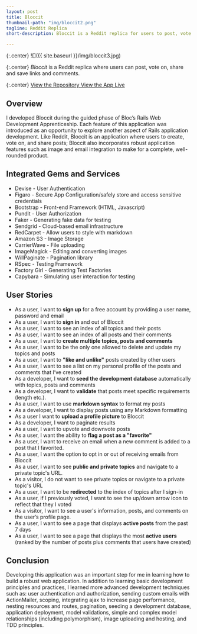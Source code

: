 ```yaml
---
layout: post
title: Bloccit
thumbnail-path: "img/bloccit2.png"
tagline: Reddit Replica
short-description: Bloccit is a Reddit replica for users to post, vote on, share and save links and comments.

---
```


{:.center}
![]({{ site.baseurl }}/img/bloccit3.jpg)

{:.center}
_Bloccit_ is a Reddit replica where users can post, vote on, share and save links and comments.

{:.center}
<a href="https://github.com/comfortcode/bloccit" target="_blank" class="button">View the Repository
  <i class="fa fa-fw fa-github"></i>
</a>
<a href="https://github.com/comfortcode/registry" target="_blank" class="button">View the App Live
  <i class="fa fa-fw fa-external-link-square"></i>
</a>

## Overview

I developed Bloccit during the guided phase of Bloc’s Rails Web Development Apprenticeship. Each feature of this application was introduced as an opportunity to explore another aspect of Rails application development. Like Reddit, Bloccit is an application where users to create, vote on, and share posts; Bloccit also incorporates robust application features such as image and email integration to make for a complete, well-rounded product.

## Integrated Gems and Services
* Devise - User Authentication
* Figaro - Secure App Configuration/safely store and access sensitive credentials
* Bootstrap - Front-end Framework (HTML, Javascript)
* Pundit - User Authorization
* Faker - Generating fake data for testing
* Sendgrid - Cloud-based email infrastructure
* RedCarpet - Allow users to style with markdown
* Amazon S3 - Image Storage
* CarrierWave - File uploading
* ImageMagick - Editing and converting images
* WillPaginate - Pagination library
* RSpec - Testing Framework
* Factory Girl - Generating Test Factories
* Capybara - Simulating user interaction for testing 

## User Stories

* As a user, I want to **sign up** for a free account by providing a user name, password and email
* As a user, I want to **sign in** and out of Bloccit
* As a user, I want to see an index of all topics and their posts
* As a user, I want to see an index of all posts and their comments
* As a user, I want to **create multiple topics, posts and comments**
* As a user, I want to be the only one allowed to delete and update my topics and posts
* As a user, I want to **"like and unlike"** posts created by other users
* As a user, I want to see a list on my personal profile of the posts and comments that I’ve created
* As a developer, I want to **seed the development database** automatically with topics, posts and comments
* As a developer, I want to **validate** that posts meet specific requirements (length etc.).
* As a user, I want to use **markdown syntax** to format my posts
* As a developer, I want to display posts using any Markdown formatting
* As a user I want to **upload a profile picture** to Bloccit
* As a developer, I want to paginate results
* As a user, I want to upvote and downvote posts
* As a user, I want the ability to **flag a post as a "favorite"**
* As a user, I want to receive an email when a new comment is added to a post that I favorited.
* As a user, I want the option to opt in or out of receiving emails from Bloccit
* As a user, I want to see **public and private topics** and navigate to a private topic's URL.
* As a visitor, I do not want to see private topics or navigate to a private topic's URL
* As a user, I want to be **redirected** to the index of topics after I sign-in
* As a user, if I previously voted, I want to see the up/down arrow icon to reflect that they I voted
* As a visitor, I want to see a user's information, posts, and comments on the user’s profile page.
* As a user, I want to see a page that displays **active posts** from the past 7 days
* As a user, I want to see a page that displays the most **active users** (ranked by the number of posts plus comments that users have created)

## Conclusion
Developing this application was an important step for me in learning how to build a robust web application. In addition to learning basic development principles and practices, I learned more advanced development techniques such as: user authentication and authorization, sending custom emails with ActionMailer, scoping, integrating ajax to increase page performance, nesting resources and routes, pagination, seeding a development database, application deployment, model validations, simple and complex model relationships (including polymorphism), image uploading and hosting, and TDD principles.